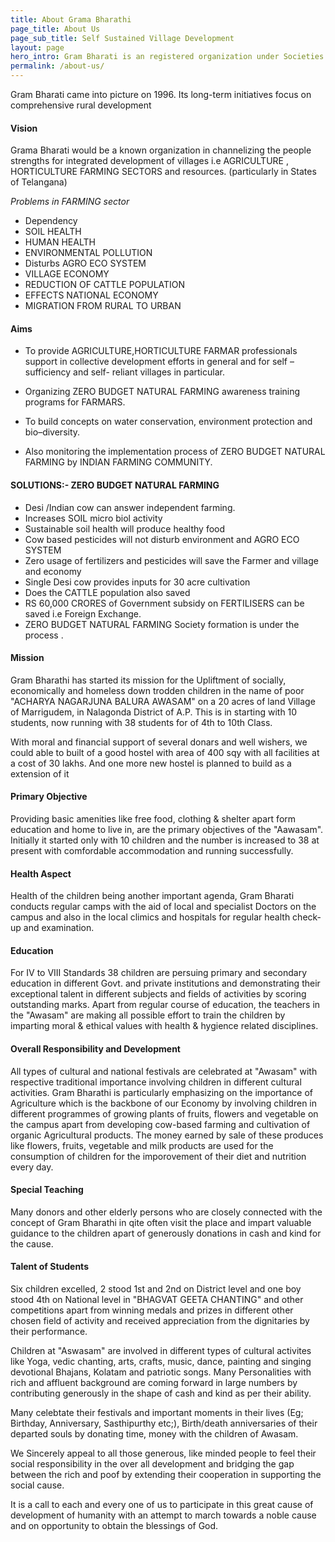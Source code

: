 ```yaml
---
title: About Grama Bharathi
page_title: About Us
page_sub_title: Self Sustained Village Development
layout: page
hero_intro: Gram Bharati is an registered organization under Societies Act (NGO),  act as catalyst for channelizing the local people resources for regeneration of village life and support in self sustain villages
permalink: /about-us/
---
```



Gram Bharati came into picture on 1996. Its long-term initiatives focus on comprehensive rural development

#### Vision

Grama Bharati would be a known organization in channelizing the people strengths for integrated development of villages  i.e  AGRICULTURE , HORTICULTURE  FARMING  SECTORS and resources. (particularly in States of Telangana)

*Problems in FARMING sector*

- Dependency
- SOIL HEALTH 
- HUMAN HEALTH
- ENVIRONMENTAL POLLUTION
- Disturbs AGRO  ECO  SYSTEM
- VILLAGE ECONOMY
- REDUCTION OF CATTLE POPULATION
- EFFECTS  NATIONAL ECONOMY
- MIGRATION FROM RURAL  TO URBAN

#### Aims

- To provide AGRICULTURE,HORTICULTURE FARMAR professionals support in collective development efforts in general and for self –sufficiency and self- reliant  villages in particular. 

- Organizing ZERO BUDGET NATURAL  FARMING  awareness  training programs for FARMARS.

- To build concepts on  water conservation, environment protection and bio–diversity.

- Also  monitoring the implementation process of ZERO BUDGET NATURAL  FARMING by INDIAN FARMING COMMUNITY.

#### SOLUTIONS:- ZERO BUDGET NATURAL FARMING

- Desi /Indian cow can answer independent farming.
- Increases SOIL micro biol activity
- Sustainable soil health will produce healthy food
- Cow based pesticides  will not disturb environment and AGRO ECO SYSTEM
- Zero usage of fertilizers  and pesticides  will save the Farmer and village and economy
- Single Desi cow provides inputs for 30 acre cultivation
- Does the CATTLE population also saved
- RS 60,000 CRORES of Government subsidy on FERTILISERS can be saved i.e Foreign Exchange.
- ZERO BUDGET NATURAL FARMING Society formation is under the process .


#### Mission

Gram Bharathi has started its mission for the Upliftment of socially, economically and homeless down
trodden children in the name of poor "ACHARYA NAGARJUNA  BALURA  AWASAM" on a 20 acres of land
Village of Marrigudem, in Nalagonda District of A.P. This is in starting with 10 students, now running with 38 students for of 4th to 10th  Class.

With moral and financial support of several donars and well wishers, we could able to built of a good hostel with area of 400 sqy with all facilities at a cost of 30 lakhs. And one more new hostel is planned to build as a extension of it

#### Primary Objective

Providing basic amenities like free food, clothing & shelter apart form education and home to
live in, are the primary objectives of the "Aawasam". Initially it started only with 10 children and the
number is increased to 38 at present with comfordable accommodation and running successfully.

#### Health Aspect

Health of the children being another important agenda, Gram Bharati conducts regular camps with the
aid of local and specialist Doctors on the campus and also in the local climics and hospitals for regular
health check-up and examination.

#### Education

For IV to VIII Standards 38 children are persuing primary and secondary education in different Govt.
and private institutions and demonstrating their exceptional talent in different subjects and fields of
activities by scoring outstanding marks. Apart from regular course of education, the teachers in the
"Awasam" are making all possible effort to train the children by imparting moral & ethical values with
health & hygience related disciplines.

#### Overall Responsibility and Development

All types of cultural and national festivals are celebrated at "Awasam" with respective traditional
importance involving children in different cultural activities. Gram Bharathi is particularly emphasizing
on the importance of Agriculture which is the backbone of our Economy by involving children in
different programmes of growing plants of fruits, flowers and vegetable on the campus apart from
developing cow-based farming and cultivation of organic Agricultural products. The money earned by
sale of these produces like flowers, fruits, vegetable and milk products are used for the consumption of
children for the imporovement of their diet and nutrition every day.

#### Special Teaching

Many donors and other elderly persons who are closely connected with the concept of Gram
Bharathi in qite often visit the place and impart valuable guidance to the children apart of generously
donations in cash and kind for the cause.

#### Talent of Students

Six children excelled, 2 stood 1st and 2nd on District level and one boy stood 4th on National
level in "BHAGVAT GEETA CHANTING" and other competitions apart from winning medals and
prizes in different other chosen field of activity and received appreciation from the dignitaries by their
performance. 

Children at "Aswasam" are involved in different types of cultural activites like Yoga, vedic
chanting, arts, crafts, music, dance, painting and singing devotional Bhajans, Kolatam and patriotic songs.
Many Personalities with rich and affluent background are coming forward in large numbers by contributing generously in the shape of cash and kind as per their ability. 

Many celebtate their festivals and important moments in their lives (Eg; Birthday, Anniversary, Sasthipurthy etc;), Birth/death anniversaries of their departed souls by donating time, money with the children of Awasam.

We Sincerely appeal to all those generous, like minded people to feel their social responsibility
in the over all development and bridging the gap between the rich and poof by extending their cooperation in supporting the social cause. 

It is a call to each and every one of us to participate in this great cause of development of
humanity with an attempt to march towards a noble cause and on opportunity to obtain the blessings of God.
